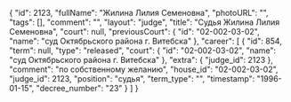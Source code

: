 {
    "id": 2123,
    "fullName": "Жилина Лилия Семеновна",
    "photoURL": "",
    "tags": [],
    "comment": "",
    "layout": "judge",
    "title": "Судья Жилина Лилия Семеновна",
    "court": null,
    "previousCourt": {
        "id": "02-002-03-02",
        "name": "суд Октябрьского района г. Витебска"
    },
    "career": [
        {
            "id": 854,
            "term": null,
            "type": "released",
            "court": {
                "id": "02-002-03-02",
                "name": "суд Октябрьского района г. Витебска"
            },
            "extra": {
                "judge_id": 2123
            },
            "comment": "по собственному желанию",
            "house_id": "02-002-03-02",
            "judge_id": 2123,
            "position": "судья",
            "term_type": "",
            "timestamp": "1996-01-15",
            "decree_number": "23"
        }
    ]
}
